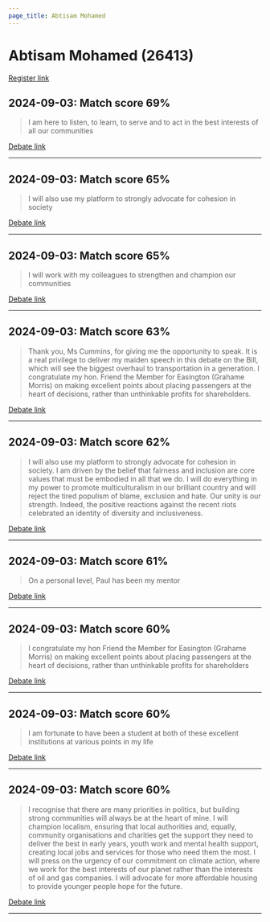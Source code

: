 ```yaml
---
page_title: Abtisam Mohamed
---
```


# Abtisam Mohamed  (26413)

[Register link](https://www.theyworkforyou.com/mp/26413/register)



## 2024-09-03: Match score 69%

>I am here to listen, to learn, to serve and to act in the best interests of all our communities

[Debate link](https://www.theyworkforyou.com/debates/?id=2024-09-03c.215.1) 

---



## 2024-09-03: Match score 65%

>I will also use my platform to strongly advocate for cohesion in society

[Debate link](https://www.theyworkforyou.com/debates/?id=2024-09-03c.215.1) 

---



## 2024-09-03: Match score 65%

>I will work with my colleagues to strengthen and champion our communities

[Debate link](https://www.theyworkforyou.com/debates/?id=2024-09-03c.215.1) 

---



## 2024-09-03: Match score 63%

>Thank you, Ms Cummins, for giving me the opportunity to speak. It is a real privilege to deliver my maiden speech in this debate on the Bill, which will see the biggest overhaul to transportation in a generation. I congratulate my hon. Friend the Member for Easington (Grahame Morris) on making excellent points about placing passengers at the heart of decisions, rather than unthinkable profits for shareholders.

[Debate link](https://www.theyworkforyou.com/debates/?id=2024-09-03c.215.1) 

---



## 2024-09-03: Match score 62%

>I will also use my platform to strongly advocate for cohesion in society. I am driven by the belief that fairness and inclusion are core values that must be embodied in all that we do. I will do everything in my power to promote multiculturalism in our brilliant country and will reject the tired populism of blame, exclusion and hate. Our unity is our strength. Indeed, the positive reactions against the recent riots celebrated an identity of diversity and inclusiveness.

[Debate link](https://www.theyworkforyou.com/debates/?id=2024-09-03c.215.1) 

---



## 2024-09-03: Match score 61%

>On a personal level, Paul has been my mentor

[Debate link](https://www.theyworkforyou.com/debates/?id=2024-09-03c.215.1) 

---



## 2024-09-03: Match score 60%

>I congratulate my hon Friend the Member for Easington (Grahame Morris) on making excellent points about placing passengers at the heart of decisions, rather than unthinkable profits for shareholders

[Debate link](https://www.theyworkforyou.com/debates/?id=2024-09-03c.215.1) 

---



## 2024-09-03: Match score 60%

>I am fortunate to have been a student at both of these excellent institutions at various points in my life

[Debate link](https://www.theyworkforyou.com/debates/?id=2024-09-03c.215.1) 

---



## 2024-09-03: Match score 60%

>I recognise that there are many priorities in politics, but building strong communities will always be at the heart of mine. I will champion localism, ensuring that local authorities and, equally, community organisations and charities get the support they need to deliver the best in early years, youth work and mental health support, creating local jobs and services for those who need them the most. I will press on the urgency of our commitment on climate action, where we work for the best interests of our planet rather than the interests of oil and gas companies. I will advocate for more affordable housing to provide younger people hope for the future.

[Debate link](https://www.theyworkforyou.com/debates/?id=2024-09-03c.215.1) 

---

